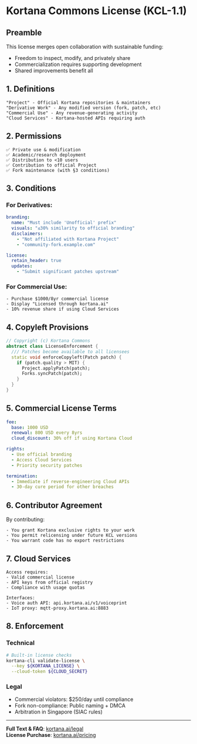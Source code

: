 # Kortana Commons License (KCL-1.1)

## Preamble
This license merges open collaboration with sustainable funding:
- Freedom to inspect, modify, and privately share
- Commercialization requires supporting development
- Shared improvements benefit all

## 1. Definitions
```text
"Project" - Official Kortana repositories & maintainers
"Derivative Work" - Any modified version (fork, patch, etc)
"Commercial Use" - Any revenue-generating activity
"Cloud Services" - Kortana-hosted APIs requiring auth
```

## 2. Permissions
```text
✅ Private use & modification
✅ Academic/research deployment
✅ Distribution to <10 users
✅ Contribution to official Project
✅ Fork maintenance (with §3 conditions)
```

## 3. Conditions
### For Derivatives:
```yaml
branding:
  name: "Must include 'Unofficial' prefix"
  visuals: "≤30% similarity to official branding"
  disclaimers:
    - "Not affiliated with Kortana Project"
    - "community-fork.example.com"

license:
  retain_header: true
  updates:
    - "Submit significant patches upstream"
```

### For Commercial Use:
```text
- Purchase $1000/8yr commercial license
- Display "Licensed through kortana.ai"
- 10% revenue share if using Cloud Services
```

## 4. Copyleft Provisions
```dart
// Copyright (c) Kortana Commons
abstract class LicenseEnforcement {
  /// Patches become available to all licensees
  static void enforceCopyleft(Patch patch) {
    if (patch.quality > MIT) {
      Project.applyPatch(patch);
      Forks.syncPatch(patch);
    }
  }
}
```

## 5. Commercial License Terms
```yaml
fee: 
  base: 1000 USD 
  renewal: 800 USD every 8yrs
  cloud_discount: 30% off if using Kortana Cloud

rights:
  - Use official branding
  - Access Cloud Services
  - Priority security patches

termination:
  - Immediate if reverse-engineering Cloud APIs
  - 30-day cure period for other breaches
```

## 6. Contributor Agreement
By contributing:
```text
- You grant Kortana exclusive rights to your work
- You permit relicensing under future KCL versions
- You warrant code has no export restrictions
```

## 7. Cloud Services
```text
Access requires:
- Valid commercial license
- API keys from official registry
- Compliance with usage quotas

Interfaces:
- Voice auth API: api.kortana.ai/v1/voiceprint
- IoT proxy: mqtt-proxy.kortana.ai:8883
```

## 8. Enforcement
### Technical
```bash
# Built-in license checks
kortana-cli validate-license \
  --key ${KORTANA_LICENSE} \
  --cloud-token ${CLOUD_SECRET}
```

### Legal
- Commercial violators: $250/day until compliance
- Fork non-compliance: Public naming + DMCA
- Arbitration in Singapore (SIAC rules)

---

**Full Text & FAQ**: [kortana.ai/legal](https://kortana.ai/legal)  
**License Purchase**: [kortana.ai/pricing](https://kortana.ai/pricing)